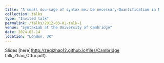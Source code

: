 ```yaml
---
title: "A small dou-sage of syntax mei be necessary-Quantification in Mandarin (with Gautam Ottur)"
collection: talks
type: "Invited talk"
permalink: /talks/2012-03-01-talk-1
venue: "SyntaxLab at the University of Cambridge"
date: 2024-05-14
location: "London, UK"
---
```

Slides [here](http://zeqizhao12.github.io/files/Cambridge talk_Zhao_Ottur.pdf).

